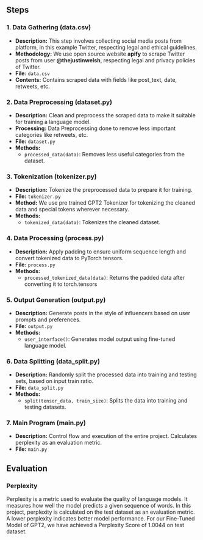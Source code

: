 
## Steps

### 1. Data Gathering (data.csv)

- **Description:** This step involves collecting social media posts from platform, in this example Twitter, respecting legal and ethical guidelines.
- **Methodology:** We use open source website **apify** to scrape Twitter posts from user **@thejustinwelsh**, respecting legal and privacy policies of Twitter.
- **File:** `data.csv`
- **Contents:** Contains scraped data with fields like post_text, date, retweets, etc.
  
### 2. Data Preprocessing (dataset.py)

- **Description:** Clean and preprocess the scraped data to make it suitable for training a language model.
- **Processing:** Data Preprocessing done to remove less important categories like retweets, etc.
- **File:** `dataset.py`
- **Methods:**
  - `processed_data(data)`: Removes less useful categories from the dataset.
  
### 3. Tokenization (tokenizer.py)

- **Description:** Tokenize the preprocessed data to prepare it for training.
- **File:** `tokenizer.py`
- **Method:** We use pre trained GPT2 Tokenizer for tokenizing the cleaned data and special tokens wherever necessary. 
- **Methods:**
  - `tokenized_data(data)`: Tokenizes the cleaned dataset.

### 4. Data Processing (process.py)

- **Description:** Apply padding to ensure uniform sequence length and convert tokenized data to PyTorch tensors.
- **File:** `process.py`
- **Methods:**
  - `processed_tokenized_data(data)`: Returns the padded data after converting it to torch.tensors

### 5. Output Generation (output.py)

- **Description:** Generate posts in the style of influencers based on user prompts and preferences.
- **File:** `output.py`
- **Methods:**
  - `user_interface()`: Generates model output using fine-tuned language model.

### 6. Data Splitting (data_split.py)

- **Description:** Randomly split the processed data into training and testing sets, based on input train ratio.
- **File:** `data_split.py`
- **Methods:**
  - `split(tensor_data, train_size)`: Splits the data into training and testing datasets.

### 7. Main Program (main.py)

- **Description:** Control flow and execution of the entire project. Calculates perplexity as an evaluation metric.
- **File:** `main.py`

## Evaluation

### Perplexity

Perplexity is a metric used to evaluate the quality of language models. It measures how well the model predicts a given sequence of words. In this project, perplexity is calculated on the test dataset as an evaluation metric. A lower perplexity indicates better model performance.
For our Fine-Tuned Model of GPT2, we have achieved a Perplexity Score of 1.0044 on test dataset.



